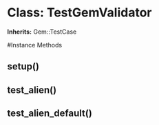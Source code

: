 # Class: TestGemValidator
**Inherits:** Gem::TestCase
    




#Instance Methods
## setup() [](#method-i-setup)

## test_alien() [](#method-i-test_alien)

## test_alien_default() [](#method-i-test_alien_default)

